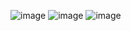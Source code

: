 ![image](https://user-images.githubusercontent.com/36649115/42017598-82e3eb12-7a64-11e8-8b47-08895adcab17.png)
![image](https://user-images.githubusercontent.com/36649115/42017617-9637a8b6-7a64-11e8-93b7-b47e17e2d66e.png)
![image](https://user-images.githubusercontent.com/36649115/42017658-aec773a2-7a64-11e8-92b7-b94ce712db62.png)
